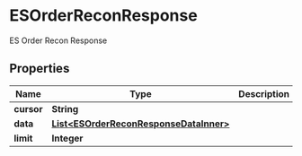 

# ESOrderReconResponse

ES Order Recon Response

## Properties

| Name | Type | Description | Notes |
|------------ | ------------- | ------------- | -------------|
|**cursor** | **String** |  |  [optional] |
|**data** | [**List&lt;ESOrderReconResponseDataInner&gt;**](ESOrderReconResponseDataInner.md) |  |  [optional] |
|**limit** | **Integer** |  |  [optional] |



